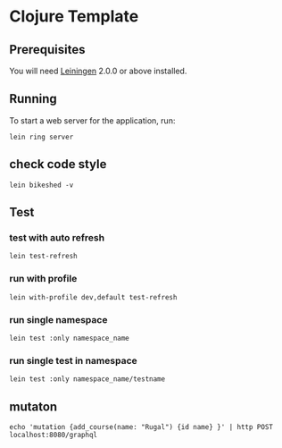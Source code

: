 # Clojure Template

## Prerequisites

You will need [Leiningen][] 2.0.0 or above installed.

[leiningen]: https://github.com/technomancy/leiningen

## Running

To start a web server for the application, run:

```shell
lein ring server
```

## check code style

```shell
lein bikeshed -v
```

## Test

### test with auto refresh

```shell
lein test-refresh
```

### run with profile

```shell
lein with-profile dev,default test-refresh
```

### run single namespace

```shell
lein test :only namespace_name
```

### run single test in namespace

```shell
lein test :only namespace_name/testname
```

## mutaton

```shell
echo 'mutation {add_course(name: "Rugal") {id name} }' | http POST localhost:8080/graphql
```
